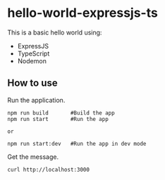 # hello-world-expressjs-ts

This is a basic hello world using:

- ExpressJS
- TypeScript
- Nodemon

## How to use

Run the application.

```(shell)
npm run build       #Build the app
npm run start       #Run the app

or

npm run start:dev   #Run the app in dev mode
```

Get the message.

```(shell)
curl http://localhost:3000
```
